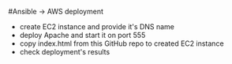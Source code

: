 #Ansible -> AWS deployment
- create EC2 instance and provide it's DNS name
- deploy Apache and start it on port 555
- copy index.html from this GitHub repo to created EC2 instance
- check deployment's results
